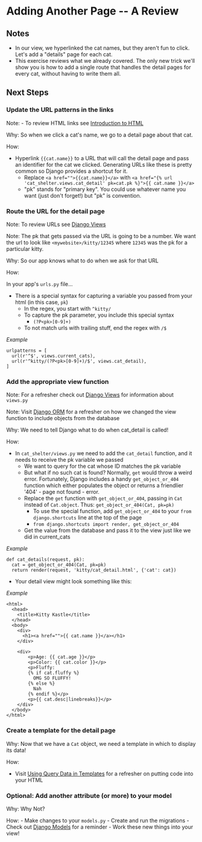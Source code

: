 # Adding Another Page -- A Review #

## Notes ##
- In our view, we hyperlinked the cat names, but they aren't fun to click.  Let's add a "details" page for each cat.
- This exercise reviews what we already covered.  The only new trick we'll show you is how to add a single route that handles the detail pages for every cat, without having to write them all.

## Next Steps ##


### Update the URL patterns in the links ###

Note: - To review HTML links see [Introduction to HTML](../html/README.md)

Why: So when we click a cat's name, we go to a detail page about that cat.

How: 

- Hyperlink `{{cat.name}}` to a URL that will call the detail page and pass an identifier for the cat we clicked.
    Generating URLs like these is pretty common so Django provides a shortcut for it.
	- Replace `<a href="">{{cat.name}}</a>` with `<a href="{% url 'cat_shelter.views.cat_detail' pk=cat.pk %}">{{ cat.name }}</a>`
	- "pk" stands for "primary key".  You could use whatever name you want (just don't forget!) but "pk" is convention.


### Route the URL for the detail page ###

Note: To review URLs see [Django Views](../django_views/README.md)

Note: The pk that gets passed via the URL is going to be a number.  We want the url to look like `<mywebsite>/kitty/12345` where `12345` was the pk for a particular kitty.

Why: So our app knows what to do when we ask for that URL

How:

In your app's `urls.py` file...
- There is a special syntax for capturing a variable you passed from your html (in this case, `pk`)
	- In the regex, you start with `^kitty/`
	- To capture the pk parameter, you include this special syntax
		- `(?P<pk>[0-9]+)`
	- To not match urls with trailing stuff, end the regex with `/$` 
	
*Example*

	urlpatterns = [
	  url(r'^$', views.current_cats),
	  url(r'^kitty/(?P<pk>[0-9]+)/$', views.cat_detail),
	]

### Add the appropriate view function ##

Note: For a refresher check out [Django Views](../django_views/README.md) for information about `views.py` 

Note: Visit [Django ORM](../django_orm/README.md) for a refresher on how we changed the view function to include objects from the database

Why: We need to tell Django what to do when cat_detail is called!

How:
- In `cat_shelter/views.py` we need to add the `cat_detail` function, and it needs to receive the pk variable we passed
	- We want to query for the cat whose ID matches the pk variable 
	- But what if no such cat is found?  Normally, `get` would throw a weird error.  Fortunately, Django includes a handy `get_object_or_404` function which either populates the object or returns a friendlier '404' - page not found - error.  
	- Replace the `get` function with `get_object_or_404`, passing in `Cat` instead of `Cat.object`.  Thus: `get_object_or_404(Cat, pk=pk)`
		- To use the special function, add `get_object_or_404` to your `from django.shortcuts` line at the top of the page
		- `from django.shortcuts import render, get_object_or_404`
	- Get the value from the database and pass it to the view just like we did in current_cats

*Example*

	def cat_details(request, pk):
	  cat = get_object_or_404(Cat, pk=pk)
	  return render(request, 'kitty/cat_detail.html', {'cat': cat})

- Your detail view might look something like this:

*Example*

	<html>
	  <head>
	    <title>Kitty Kastle</title>
	  </head>
	  <body>
	    <div>
	      <h1><a href="">{{ cat.name }}</a></h1>
	    </div>
	
	    <div>
	        <p>Age: {{ cat.age }}</p>
	        <p>Color: {{ cat.color }}</p>
	        <p>Fluffy:
	        {% if cat.fluffy %}
	          OMG SO FLUFFY!
	        {% else %}
	          Nah
	        {% endif %}</p>
	        <p>{{ cat.desc|linebreaks}}</p>
	    </div>
	  </body>
	</html>


### Create a template for the detail page ###
Why: Now that we have a `Cat` object, we need a template in which to display its data!

How: 

- Visit [Using Query Data in Templates](../dynamic_data_in_templates/README.md) for a refresher on putting code into your HTML

### Optional: Add another attribute (or more) to your model ###
Why: Why Not?

How: 
	- Make changes to your `models.py`
	- Create and run the migrations
		- Check out [Django Models](../django_models/README.md) for a reminder
	- Work these new things into your view!
